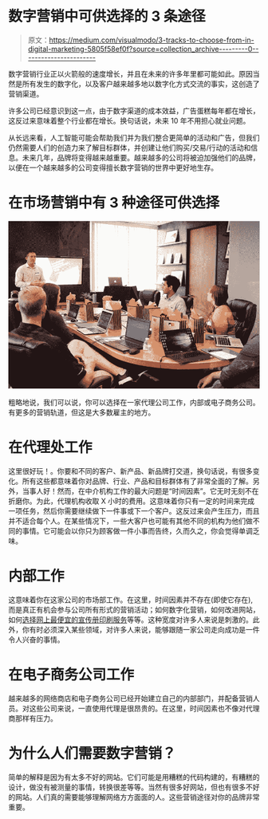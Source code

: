 # 数字营销中可供选择的 3 条途径

> 原文：<https://medium.com/visualmodo/3-tracks-to-choose-from-in-digital-marketing-5805f58ef0f?source=collection_archive---------0----------------------->

数字营销行业正以火箭般的速度增长，并且在未来的许多年里都可能如此。原因当然是所有发生的数字化，以及客户越来越多地以数字化方式交流的事实，这创造了营销渠道。

许多公司已经意识到这一点，由于数字渠道的成本效益，广告蛋糕每年都在增长，这反过来意味着整个行业都在增长。换句话说，未来 10 年不用担心就业问题。

从长远来看，人工智能可能会帮助我们并为我们整合更简单的活动和广告，但我们仍然需要人们的创造力来了解目标群体，并创建让他们购买/交易/行动的活动和信息。未来几年，品牌将变得越来越重要。越来越多的公司将被迫加强他们的品牌，以便在一个越来越多的公司变得擅长数字营销的世界中更好地生存。

# 在市场营销中有 3 种途径可供选择

![](img/acc5eec302fff53eab4df3e3193d7e80.png)

粗略地说，我们可以说，你可以选择在一家代理公司工作，内部或电子商务公司。有更多的营销轨道，但这是大多数雇主的地方。

# 在代理处工作

这里很好玩！。你要和不同的客户、新产品、新品牌打交道，换句话说，有很多变化。所有这些都意味着你对品牌、行业、产品和目标群体有了非常全面的了解。另外，当事人好！然而，在中介机构工作的最大问题是“时间因素”。它无时无刻不在折磨你。为此，代理机构收取 X 小时的费用。这意味着你只有一定的时间来完成一项任务，然后你需要继续做下一件事或下一个客户。这反过来会产生压力，而且并不适合每个人。在某些情况下，一些大客户也可能有其他不同的机构为他们做不同的事情。它可能会以你只为顾客做一件小事而告终，久而久之，你会觉得单调乏味。

# 内部工作

这意味着你在这家公司的市场部工作。在这里，时间因素并不存在(即使它存在),而是真正有机会参与公司所有形式的营销活动；如何数字化营销，如何改进网站，如何[选择网上最便宜的宣传册印刷服务](https://www.55printing.com/cheap-brochure-printing/)等等。这种宽度对许多人来说是刺激的。此外，你有时必须深入某些领域，对许多人来说，能够跟随一家公司走向成功是一件令人兴奋的事情。

# 在电子商务公司工作

越来越多的网络商店和电子商务公司已经开始建立自己的内部部门，并配备营销人员。对这些公司来说，一直使用代理是很昂贵的。在这里，时间因素也不像对代理商那样有压力。

# 为什么人们需要数字营销？

简单的解释是因为有太多不好的网站。它们可能是用糟糕的代码构建的，有糟糕的设计，做没有被测量的事情，转换很差等等。当然有很多好网站，但也有很多不好的网站。人们真的需要能够理解网络方方面面的人。这些营销途径对你的品牌非常重要。